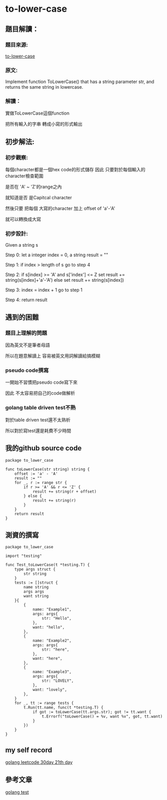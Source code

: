 # to-lower-case

## 題目解讀：

### 題目來源:

[to-lower-case](https://leetcode.com/problems/to-lower-case/)
### 原文:

Implement function ToLowerCase() that has a string parameter str, and returns the same string in lowercase.


### 解讀：
實做ToLowerCase這個function

把所有輸入的字串 轉成小寫的形式輸出

## 初步解法:
### 初步觀察:
每個character都是一個hex code的形式儲存
因此 只要對於每個輸入的 character檢查範圍

是否在 'A' ~ 'Z'的range之內

就知道是否 是Capitcal character

然後只要 把每個 大寫的character 加上 offset of 'a'-'A'

就可以轉換成大寫

### 初步設計:
Given a string s

Step 0: let a integer index = 0, a string result = ""

Step 1: if index > length of s go to step 4

Step 2: if s[index] >= 'A' and s['index'] <= Z  set result += string(s[index]+'a'-'A') else set result += string(s[index])

Step 3: index = index + 1 go to step 1

Step 4: return result

## 遇到的困難
### 題目上理解的問題
因為英文不是筆者母語

所以在題意解讀上 容易被英文用詞解讀給搞模糊

### pseudo code撰寫

一開始不習慣把pseudo code寫下來

因此 不太容易把自己的code做解析

### golang table driven test不熟
對於table driven test還不太熟析

所以對於寫test還是耗費不少時間
## 我的github source code
```golang
package to_lower_case

func toLowerCase(str string) string {
	offset := 'a' - 'A'
	result := ""
	for _, r := range str {
		if r >= 'A' && r <= 'Z' {
			result += string(r + offset)
		} else {
			result += string(r)
		}
	}
	return result
}

```
## 測資的撰寫

```golang
package to_lower_case

import "testing"

func Test_toLowerCase(t *testing.T) {
	type args struct {
		str string
	}
	tests := []struct {
		name string
		args args
		want string
	}{
		{
			name: "Example1",
			args: args{
				str: "Hello",
			},
			want: "hello",
		},
		{
			name: "Example2",
			args: args{
				str: "here",
			},
			want: "here",
		},
		{
			name: "Example3",
			args: args{
				str: "LOVELY",
			},
			want: "lovely",
		},
	}
	for _, tt := range tests {
		t.Run(tt.name, func(t *testing.T) {
			if got := toLowerCase(tt.args.str); got != tt.want {
				t.Errorf("toLowerCase() = %v, want %v", got, tt.want)
			}
		})
	}
}

```
## my self record
[golang leetcode 30day 21th day](https://hackmd.io/3Z72DVlTTtq_y8zSj6jHeQ?view)
## 參考文章

[golang test](https://ithelp.ithome.com.tw/articles/10204692)